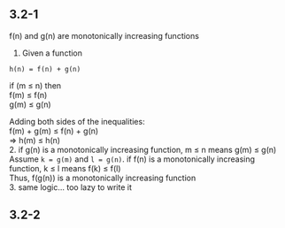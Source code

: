 
## 3.2-1
f(n) and g(n) are monotonically increasing functions <br>
1. Given a function 
```
h(n) = f(n) + g(n)
```

if (m &le; n) then <br>
f(m) &le; f(n) <br>
g(m) &le; g(n)

Adding both sides of the inequalities: <br>
f(m) + g(m) &le; f(n) + g(n) <br>
=> h(m) &le; h(n) <br>
2. if g(n) is a monotonically increasing function, m &le; n means g(m) &le; g(n) <br>
Assume ```k = g(m)``` and ```l = g(n)```.
if f(n) is a monotonically increasing function, k &le; l means f(k) &le; f(l) <br>
Thus, f(g(n)) is a monotonically increasing function <br>
3. same logic... too lazy to write it

## 3.2-2

